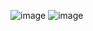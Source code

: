 ![image](https://user-images.githubusercontent.com/57319180/185699923-9d4b45a2-0f96-44b5-b6ec-df1791098291.png)
![image](https://user-images.githubusercontent.com/57319180/185699957-6303fd69-9848-4de1-a1aa-438cbe42328b.png)

